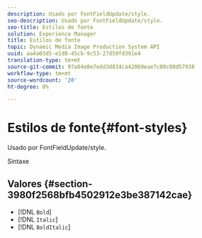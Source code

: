 ```yaml
---
description: Usado por FontFieldUpdate/style.
seo-description: Usado por FontFieldUpdate/style.
seo-title: Estilos de fonte
solution: Experience Manager
title: Estilos de fonte
topic: Dynamic Media Image Production System API
uuid: aa4a03d5-e1d0-45cb-9c53-27d59fd391e4
translation-type: tm+mt
source-git-commit: 97a84e8e7edd3d834ca42069eae7c09c00d57938
workflow-type: tm+mt
source-wordcount: '20'
ht-degree: 0%

---
```



# Estilos de fonte{#font-styles}

Usado por FontFieldUpdate/style.

Sintaxe

## Valores {#section-3980f2568bfb4502912e3be387142cae}

* [!DNL `Bold`]
* [!DNL `Italic`]
* [!DNL `BoldItalic`]

